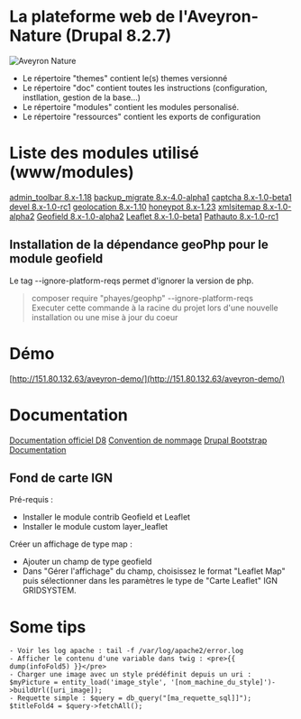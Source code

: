 # La plateforme web de l'Aveyron-Nature (Drupal 8.2.7)
![Aveyron Nature](https://raw.githubusercontent.com/gitkyo/Aveyron-Nature-Web/master/themes/bootstrap_aveyron/images/aveyron.gif  "Aveyron Nature")

- Le répertoire "themes" contient le(s) themes versionné
- Le répertoire "doc" contient toutes les instructions (configuration, instllation, gestion de la base...)
- Le répertoire "modules" contient les modules personalisé.
- Le répertoire "ressources" contient les exports de configuration

# Liste des modules utilisé (www/modules)

[admin_toolbar 8.x-1.18](https://ftp.drupal.org/files/projects/admin_toolbar-8.x-1.18.zip)
[backup_migrate 8.x-4.0-alpha1](https://ftp.drupal.org/files/projects/backup_migrate-8.x-4.0-alpha1.zip)
[captcha 8.x-1.0-beta1](https://ftp.drupal.org/files/projects/captcha-8.x-1.0-beta1.zip)
[devel 8.x-1.0-rc1](https://ftp.drupal.org/files/projects/devel-8.x-1.0-rc1.zip)
[geolocation 8.x-1.10](https://ftp.drupal.org/files/projects/geolocation-8.x-1.10.zip)
[honeypot 8.x-1.23](https://ftp.drupal.org/files/projects/honeypot-8.x-1.23.zip)
[xmlsitemap 8.x-1.0-alpha2](https://ftp.drupal.org/files/projects/xmlsitemap-8.x-1.0-alpha2.zip)
[Geofield 8.x-1.0-alpha2](https://ftp.drupal.org/files/projects/geofield-8.x-1.0-alpha2.zip)
[Leaflet 8.x-1.0-beta1](https://ftp.drupal.org/files/projects/leaflet-8.x-1.0-beta1.zip)
[Pathauto 8.x-1.0-rc1](https://ftp.drupal.org/files/projects/pathauto-8.x-1.0-rc1.zip)


## Installation de la dépendance geoPhp pour le module geofield
Le tag --ignore-platform-reqs permet d'ignorer la version de php.
>composer require "phayes/geophp" --ignore-platform-reqs  
Executer cette commande à la racine du projet lors d'une nouvelle installation ou une mise à jour du coeur

# Démo
[http://151.80.132.63/aveyron-demo/](http://151.80.132.63/aveyron-demo/)

# Documentation
[Documentation officiel D8](https://www.drupal.org/docs/8)
[Convention de nommage](https://www.drupal.org/node/318)
[Drupal Bootstrap Documentation](http://drupal-bootstrap.org/api/bootstrap)

## Fond de carte IGN
Pré-requis :
- Installer le module contrib Geofield et Leaflet
- Installer le module custom layer_leaflet

Créer un affichage de type map :
- Ajouter un champ de type geofield
- Dans "Gérer l'affichage" du champ, choisissez le format "Leaflet Map" puis sélectionner dans les paramètres le type de "Carte Leaflet" IGN GRIDSYSTEM.


# Some tips

	- Voir les log apache : tail -f /var/log/apache2/error.log
	- Afficher le contenu d'une variable dans twig : <pre>{{  dump(infoFold5) }}</pre>
	- Charger une image avec un style prédéfinit depuis un uri : $myPicture = entity_load('image_style', '[nom_machine_du_style]')->buildUrl([uri_image]);
	- Requette simple : $query = db_query("[ma_requette_sql]]"); $titleFold4 = $query->fetchAll();
